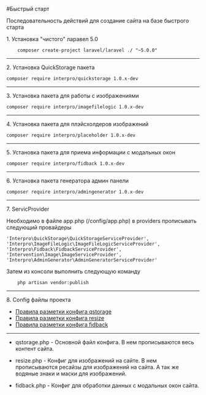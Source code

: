 #Быстрый старт

Последовательность действий для создание сайта на базе быстрого старта

1\. Установка "чистого" ларавел 5.0


        composer create-project laravel/laravel ./ "~5.0.0"

---
2\. Установка QuickStorage пакета


    composer require interpro/quickstorage 1.0.x-dev

---
3\. Установка пакета для работы с изображениями 


    composer require interpro/imagefilelogic 1.0.x-dev

---
4\. Установка пакета для плэйсхолдеров изображений


    composer require interpro/placeholder 1.0.x-dev

---
5\. Установка пакета для приема информации с модальных окон


    composer require interpro/fidback 1.0.x-dev

---
6\. Установка пакета генератора админ панели


    composer require interpro/admingenerator 1.0.x-dev

---
7\. ServicProvider

Необходимо в файле app.php (/config/app.php) в providers прописывать следующий провайдеры

    'Interpro\QuickStorage\QuickStorageServiceProvider',
    'Interpro\ImageFileLogic\ImageFileLogicServiceProvider',
    'Interpro\Fidback\FidbackServiceProvider',
    'Intervention\Image\ImageServiceProvider',
    'Interpro\AdminGenerator\AdminGeneratorServiceProvider'
    
Затем из консоли выполнить следующую команду 
```
    php artisan vendor:publish
```
---
8\. Config файлы проекта
    
- [Правила разметки конфига qstorage](https://github.com/KocaHocTpa/quickstart/blob/master/config.md)
- [Правила разметки конфига resize](http://example.com)
- [Правила разметки конфига fidback](http://example.com)

---
- qstorage.php - Основной файл конфига. В нем прописываются весь контент сайта.
    
- resize.php   - Конфиг для изображений на сайте. В нем прописываются ресайзы для изображений на сайта.
  А так же водяные знаки и маски для изображений.
  
- fidback.php  - Конфиг для обработки данных с модальных окон сайта.  